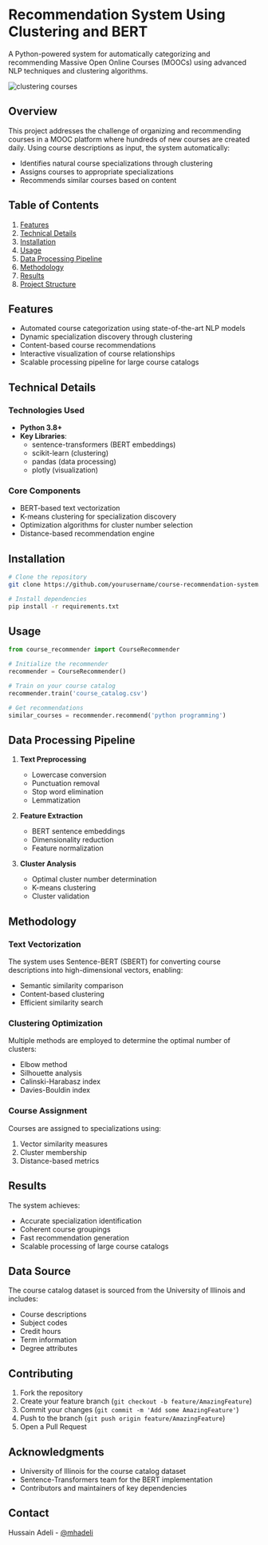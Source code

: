 # Recommendation System Using Clustering and BERT

A Python-powered system for automatically categorizing and recommending Massive Open Online Courses (MOOCs) using advanced NLP techniques and clustering algorithms.

<img src="https://cf-courses-data.s3.us.cloud-object-storage.appdomain.cloud/IBMSkillsNetwork-GPXX0QZ9EN/images/course%20recommendation.png" alt="clustering courses">

## Overview

This project addresses the challenge of organizing and recommending courses in a MOOC platform where hundreds of new courses are created daily. Using course descriptions as input, the system automatically:
- Identifies natural course specializations through clustering
- Assigns courses to appropriate specializations
- Recommends similar courses based on content

## Table of Contents

1. [Features](#features)
2. [Technical Details](#technical-details)
3. [Installation](#installation)
4. [Usage](#usage)
5. [Data Processing Pipeline](#data-processing-pipeline)
6. [Methodology](#methodology)
7. [Results](#results)
8. [Project Structure](#project-structure)

## Features

- Automated course categorization using state-of-the-art NLP models
- Dynamic specialization discovery through clustering
- Content-based course recommendations
- Interactive visualization of course relationships
- Scalable processing pipeline for large course catalogs

## Technical Details

### Technologies Used

- **Python 3.8+**
- **Key Libraries**:
  - sentence-transformers (BERT embeddings)
  - scikit-learn (clustering)
  - pandas (data processing)
  - plotly (visualization)

### Core Components

- BERT-based text vectorization
- K-means clustering for specialization discovery
- Optimization algorithms for cluster number selection
- Distance-based recommendation engine

## Installation

```bash
# Clone the repository
git clone https://github.com/yourusername/course-recommendation-system.git

# Install dependencies
pip install -r requirements.txt
```

## Usage

```python
from course_recommender import CourseRecommender

# Initialize the recommender
recommender = CourseRecommender()

# Train on your course catalog
recommender.train('course_catalog.csv')

# Get recommendations
similar_courses = recommender.recommend('python programming')
```

## Data Processing Pipeline

1. **Text Preprocessing**
   - Lowercase conversion
   - Punctuation removal
   - Stop word elimination
   - Lemmatization

2. **Feature Extraction**
   - BERT sentence embeddings
   - Dimensionality reduction
   - Feature normalization

3. **Cluster Analysis**
   - Optimal cluster number determination
   - K-means clustering
   - Cluster validation

## Methodology

### Text Vectorization

The system uses Sentence-BERT (SBERT) for converting course descriptions into high-dimensional vectors, enabling:
- Semantic similarity comparison
- Content-based clustering
- Efficient similarity search

### Clustering Optimization

Multiple methods are employed to determine the optimal number of clusters:
- Elbow method
- Silhouette analysis
- Calinski-Harabasz index
- Davies-Bouldin index

### Course Assignment

Courses are assigned to specializations using:
1. Vector similarity measures
2. Cluster membership
3. Distance-based metrics

## Results

The system achieves:
- Accurate specialization identification
- Coherent course groupings
- Fast recommendation generation
- Scalable processing of large course catalogs


## Data Source

The course catalog dataset is sourced from the University of Illinois and includes:
- Course descriptions
- Subject codes
- Credit hours
- Term information
- Degree attributes

## Contributing

1. Fork the repository
2. Create your feature branch (`git checkout -b feature/AmazingFeature`)
3. Commit your changes (`git commit -m 'Add some AmazingFeature'`)
4. Push to the branch (`git push origin feature/AmazingFeature`)
5. Open a Pull Request

## Acknowledgments

- University of Illinois for the course catalog dataset
- Sentence-Transformers team for the BERT implementation
- Contributors and maintainers of key dependencies

## Contact

Hussain Adeli - [@mhadeli](https://github.com/mhadeli)
